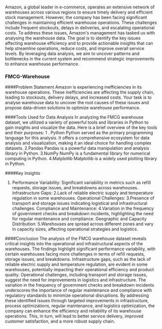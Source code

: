 Amazon, a global leader in e-commerce, operates an extensive network of warehouses across various regions to ensure timely delivery and efficient stock management. However, the company has been facing significant challenges in maintaining efficient warehouse operations. These challenges include frequent stockouts, delays in deliveries, and escalating operational costs. To address these issues, Amazon's management has tasked us with analysing the warehouse data. The goal is to identify the key issues affecting warehouse efficiency and to provide actionable insights that can help streamline operations, reduce costs, and improve overall service levels. By leveraging data analysis, we aim to uncover patterns and bottlenecks in the current system and recommend strategic improvements to enhance warehouse performance.
### FMCG-Warehouse

####Problem Statement 
Amazon is experiencing inefficiencies in its warehouse operations. These inefficiencies are affecting the supply chain, leading to stockouts, delivery delays, and increased costs. Your task is to analyse warehouse data to uncover the root causes of these issues and propose data-driven solutions to optimize warehouse performance.

####Tools Used for Data Analysis
In analyzing the FMCG warehouse dataset, we utilized a variety of powerful tools and libraries in Python to gain insights and visualize the data. Here is a brief overview of the key tools and their purposes:
1 . Python
Python served as the primary programming language for this analysis. It offers a comprehensive ecosystem for data analysis and visualization, making it an ideal choice for handling complex datasets.
2.Pandas
Pandas is a powerful data manipulation and analysis library in Python. 
3.NumPy
NumPy is a fundamental library for numerical computing in Python.
4.Matplotlib
Matplotlib is a widely used plotting library in Python.

####Key Insights 
1. Performance Variability:
Significant variability in metrics such as refill requests, storage issues, and breakdowns across warehouses.
Infrastructure Gaps:
2.Lack of reliable electric supply and temperature regulation in some warehouses.
Operational Challenges:
3.Presence of transport and storage issues indicating logistical and infrastructural challenges.
Compliance and Maintenance:
4.Variation in the frequency of government checks and breakdown incidents, highlighting the need for regular maintenance and compliance.
Geographic and Capacity Distribution:
5.Warehouses are spread across different zones and vary in capacity sizes, affecting operational strategies and logistics.

####Conclusion
The analysis of the FMCG warehouse dataset reveals critical insights into the operational and infrastructural aspects of the warehouses. The findings highlight significant performance variability, with certain warehouses facing more challenges in terms of refill requests, storage issues, and breakdowns. Infrastructure gaps, such as the lack of reliable electric supply and temperature regulation, are evident in some warehouses, potentially impacting their operational efficiency and product quality.
Operational challenges, including transport and storage issues, suggest the need for improvements in logistics and infrastructure. The variation in the frequency of government checks and breakdown incidents underscores the importance of regular maintenance and compliance with regulatory standards to minimize operational disruptions.
By addressing these identified issues through targeted improvements in infrastructure, process optimizations, regular maintenance, and logistics optimization, the company can enhance the efficiency and reliability of its warehouse operations. This, in turn, will lead to better service delivery, improved customer satisfaction, and a more robust supply chain.







